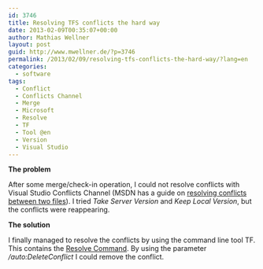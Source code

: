 ```yaml
---
id: 3746
title: Resolving TFS conflicts the hard way
date: 2013-02-09T00:35:07+00:00
author: Mathias Wellner
layout: post
guid: http://www.mwellner.de/?p=3746
permalink: /2013/02/09/resolving-tfs-conflicts-the-hard-way/?lang=en
categories:
  - software
tags:
  - Conflict
  - Conflicts Channel
  - Merge
  - Microsoft
  - Resolve
  - TF
  - Tool @en
  - Version
  - Visual Studio
---
```

**The problem**

After some merge/check-in operation, I could not resolve conflicts with Visual Studio Conflicts Channel (MSDN has a guide on [resolving conflicts between two files](http://msdn.microsoft.com/en-us/library/ms181433%28v=vs.100%29.aspx)). I tried _Take Server Version_ and _Keep Local Version_, but the conflicts were reappearing. 

**The solution**

I finally managed to resolve the conflicts by using the command line tool TF. This contains the [Resolve Command](http://msdn.microsoft.com/en-us/library/6yw3tcdy%28v=vs.100%29.aspx). By using the parameter _/auto:DeleteConflict_ I could remove the conflict.